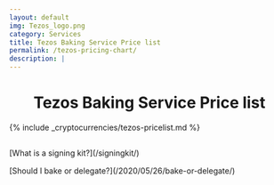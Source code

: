 ```yaml
---
layout: default
img: Tezos_logo.png
category: Services
title: Tezos Baking Service Price list
permalink: /tezos-pricing-chart/
description: | 
---
```


<h1 style="text-align:center;">Tezos Baking Service Price list</h1>

{% include _cryptocurrencies/tezos-pricelist.md %}

<div style="padding-top:15px"></div>
[What is a signing kit?](/signingkit/)

<div style="padding-top:15px;text-align:center"></div>
[Should I bake or delegate?](/2020/05/26/bake-or-delegate/)
